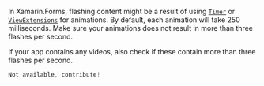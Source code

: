 In Xamarin.Forms, flashing content might be a result of using [`Timer`](https://learn.microsoft.com/en-us/dotnet/api/System.Threading.Timer?view=net-7.0) or [`ViewExtensions`](https://learn.microsoft.com/en-us/dotnet/api/xamarin.forms.viewextensions?view=xamarin-forms) for animations. By default, each animation will take 250 milliseconds. Make sure your animations does not result in more than three flashes per second.

If your app contains any videos, also check if these contain more than three flashes per second.

```csharp
Not available, contribute!
```
